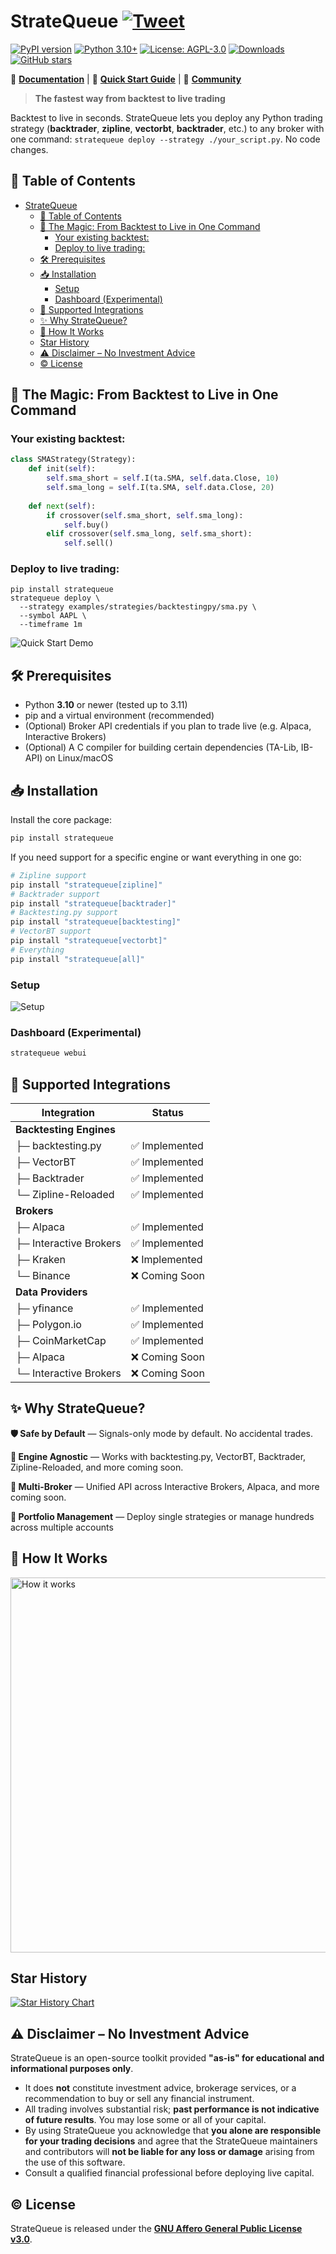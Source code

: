 # StrateQueue [![Tweet](https://img.shields.io/twitter/url/http/shields.io.svg?style=social)](https://twitter.com/intent/tweet?text=Take%20your%20zipline,%20vectorbt,%20backtesting.py,%20or%20backtrader%20strategies%20live%20with%20zero%20code%20changes&url=https://stratequeue.com&hashtags=python,backtesting,trading,zipline,vectorbt,quant) 

[![PyPI version](https://badge.fury.io/py/stratequeue.svg?refresh=1)](https://badge.fury.io/py/stratequeue)
[![Python 3.10+](https://img.shields.io/badge/python-3.10+-blue.svg)](https://www.python.org/downloads/)
[![License: AGPL-3.0](https://img.shields.io/badge/License-AGPL--3.0-yellow.svg)](https://github.com/StrateQueue/StrateQueue/blob/main/LICENSE)
[![Downloads](https://pepy.tech/badge/stratequeue)](https://pepy.tech/project/stratequeue)
[![GitHub stars](https://img.shields.io/github/stars/StrateQueue/StrateQueue?refresh=1)](https://github.com/StrateQueue/StrateQueue/stargazers)
<!---[![codecov](https://codecov.io/gh/stratequeue/stratequeue/branch/main/graph/badge.svg)](https://codecov.io/gh/stratequeue/stratequeue)-->

📖 **[Documentation](https://stratequeue.com/docs)** | 🚀 **[Quick Start Guide](https://www.stratequeue.com/docs/quick-start)** | 💬 **[Community](https://discord.gg/H4hWAXJYqX)**

> **The fastest way from backtest to live trading**

Backtest to live in seconds. StrateQueue lets you deploy any Python trading strategy (**backtrader**, **zipline**, **vectorbt**, **backtrader**, etc.) to any broker with one command: ```stratequeue deploy --strategy ./your_script.py```. No code changes.

## 📑 Table of Contents
- [StrateQueue](#stratequeue)
  - [📑 Table of Contents](#-table-of-contents)
  - [🎯 The Magic: From Backtest to Live in One Command](#-the-magic-from-backtest-to-live-in-one-command)
    - [Your existing backtest:](#your-existing-backtest)
    - [Deploy to live trading:](#deploy-to-live-trading)
  - [🛠️ Prerequisites](#️-prerequisites)
  - [📥 Installation](#-installation)
    - [Setup](#setup)
    - [Dashboard (Experimental)](#dashboard-experimental)
  - [🔧 Supported Integrations](#-supported-integrations)
  - [✨ Why StrateQueue?](#-why-stratequeue)
  - [🔄 How It Works](#-how-it-works)
  - [Star History](#star-history)
  - [⚠️ Disclaimer – No Investment Advice](#️-disclaimer--no-investment-advice)
  - [© License](#-license)

## 🎯 The Magic: From Backtest to Live in One Command
### Your existing backtest:
```python
class SMAStrategy(Strategy):
    def init(self):
        self.sma_short = self.I(ta.SMA, self.data.Close, 10)
        self.sma_long = self.I(ta.SMA, self.data.Close, 20)
    
    def next(self):
        if crossover(self.sma_short, self.sma_long):
            self.buy()
        elif crossover(self.sma_long, self.sma_short):
            self.sell()
```

### Deploy to live trading:
```
pip install stratequeue
stratequeue deploy \
  --strategy examples/strategies/backtestingpy/sma.py \
  --symbol AAPL \
  --timeframe 1m
```

![Quick Start Demo](examples/vhs/quick-start.gif)

## 🛠️ Prerequisites

- Python **3.10** or newer (tested up to 3.11)
- pip and a virtual environment (recommended)
- (Optional) Broker API credentials if you plan to trade live (e.g. Alpaca, Interactive Brokers)
- (Optional) A C compiler for building certain dependencies (TA-Lib, IB-API) on Linux/macOS

## 📥 Installation

Install the core package:

```bash
pip install stratequeue
```

If you need support for a specific engine or want everything in one go:

```bash
# Zipline support
pip install "stratequeue[zipline]"
# Backtrader support
pip install "stratequeue[backtrader]"
# Backtesting.py support
pip install "stratequeue[backtesting]"
# VectorBT support
pip install "stratequeue[vectorbt]"
# Everything
pip install "stratequeue[all]"
```

### Setup
![Setup](examples/vhs/setup.gif)

### Dashboard (Experimental)
```bash
stratequeue webui
```

## 🔧 Supported Integrations

| Integration | Status |
|-------------|--------|
| **Backtesting Engines** | |
| ├─ backtesting.py | ✅ Implemented |
| ├─ VectorBT | ✅ Implemented |
| ├─ Backtrader | ✅ Implemented |
| └─ Zipline-Reloaded | ✅ Implemented |
| **Brokers** | |
| ├─ Alpaca | ✅ Implemented |
| ├─ Interactive Brokers | ✅ Implemented |
| ├─ Kraken | ❌ Implemented |
| └─ Binance | ❌ Coming Soon |
| **Data Providers** | |
| ├─ yfinance | ✅ Implemented |
| ├─ Polygon.io | ✅ Implemented |
| ├─ CoinMarketCap | ✅ Implemented |
| ├─ Alpaca | ❌ Coming Soon |
| └─ Interactive Brokers | ❌ Coming Soon |

## ✨ Why StrateQueue?

**🛡️ Safe by Default** — Signals-only mode by default. No accidental trades.

**🔌 Engine Agnostic** — Works with backtesting.py, VectorBT, Backtrader, Zipline-Reloaded, and more coming soon.

**🏦 Multi-Broker** — Unified API across Interactive Brokers, Alpaca, and more coming soon.

**🎯 Portfolio Management** — Deploy single strategies or manage hundreds across multiple accounts

## 🔄 How It Works

<img src="examples/imgs/how-it-works.png" alt="How it works" width="600"/>

## Star History

[![Star History Chart](https://api.star-history.com/svg?repos=stratequeue/stratequeue&type=Timeline?refresh=1)](https://www.star-history.com/#stratequeue/stratequeue&Timeline)

## ⚠️ Disclaimer – No Investment Advice

StrateQueue is an open-source toolkit provided **"as-is" for educational and informational purposes only**.
* It does **not** constitute investment advice, brokerage services, or a recommendation to buy or sell any financial instrument.
* All trading involves substantial risk; **past performance is not indicative of future results**. You may lose some or all of your capital.
* By using StrateQueue you acknowledge that **you alone are responsible for your trading decisions** and agree that the StrateQueue maintainers and contributors will **not be liable for any loss or damage** arising from the use of this software.
* Consult a qualified financial professional before deploying live capital.
  
## © License

StrateQueue is released under the **[GNU Affero General Public License v3.0](LICENSE)**.
  
